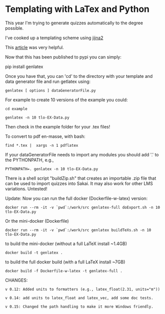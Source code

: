 # Templating with LaTex and Python

This year I'm trying to generate quizzes automatically to the degree possible.

I've cooked up a templating scheme using [jijna2](https://jinja.palletsprojects.com/en/2.11.x/)

This [article](http://eosrei.net/articles/2015/11/latex-templates-python-and-jinja2-generate-pdfs) was very helpful.

Now that this has been published to pypi you can simply:

pip install genlatex

Once you have that, you can 'cd' to the directory with your template and data generator file and run getlatex using:

    genlatex [ options ] dataGeneratorFile.py

For example to create 10 versions of the example you could:

    cd example

    genlatex -n 10 tlo-EX-Data.py

Then check in the example folder for your .tex files!

To convert to pdf en-masse, with bash:

    find *.tex |  xargs -n 1 pdflatex

If your dataGeneratorFile needs to import any modules you should add '.' 
to the PYTHONPATH, e.g., 

    PYTHONPATH=. genlatex -n 10 tlo-EX-Data.py

There is a shell script "buildZip.sh" that creates an importable
.zip file that can be used to import quizzes into Sakai. It may
also work for other LMS variations. Untested!

Update: Now you can run the full docker (Dockerfile-w-latex) version:

    docker run --rm -it -v `pwd`:/work/src genlatex-full doExport.sh -n 10 tlo-EX-Data.py

Or the mini-docker (Dockerfile)

    docker run --rm -it -v `pwd`:/work/src genlatex buildTeXs.sh -n 10 tlo-EX-Data.py

to build the mini-docker (without a full LaTeX install ~1.4GB)

    docker build -t genlatex .

to build the full docker build (with a full LaTeX install ~7GB)

    docker build -f Dockerfile-w-latex -t genlatex-full .

CHANGES:

	v 0.12: Added units to formatters (e.g., latex_float(2.31, units="m"))

    v 0.14: add units to latex_float and latex_vec, add some doc tests.
	
    v 0.15: Changed the path handling to make it more Windows friendly.
